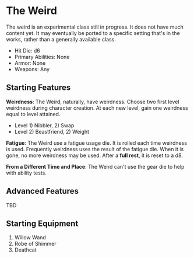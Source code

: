 # The Weird

The weird is an experimental class still in progress. It does not have much content yet. It may eventually be ported to a specific setting that's in the works, rather than a generally available class.

* Hit Die: d6
* Primary Abilities: None
* Armor: None
* Weapons: Any

## Starting Features

**Weirdness**: The Weird, naturally, have weirdness. Choose two first level weirdness during character creation. At each new level, gain one weirdness equal to level attained.

* Level 1) Nibbler, 2) Swap
* Level 2) Beastfriend, 2) Weight

**Fatigue**: The Weird use a fatigue usage die. It is rolled each time weirdness is used. Frequently weirdness uses the result of the fatigue die. When it is gone, no more weirdness may be used. After a **full rest**, it is reset to a d8.

**From a Different Time and Place**: The Weird can't use the gear die to help with ability tests.

## Advanced Features

TBD

## Starting Equipment

1. Willow Wand
2. Robe of Shimmer
3. Deathcat